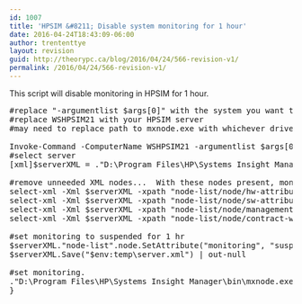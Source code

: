 ```yaml
---
id: 1007
title: 'HPSIM &#8211; Disable system monitoring for 1 hour'
date: 2016-04-24T18:43:09-06:00
author: trententtye
layout: revision
guid: http://theorypc.ca/blog/2016/04/24/566-revision-v1/
permalink: /2016/04/24/566-revision-v1/
---
```

This script will disable monitoring in HPSIM for 1 hour.

<pre class="lang:ps decode:true ">#replace "-argumentlist $args[0]" with the system you want to disable monitoring
#replace WSHPSIM21 with your HPSIM server
#may need to replace path to mxnode.exe with whichever drive it's installed on for your system
 
Invoke-Command -ComputerName WSHPSIM21 -argumentlist $args[0] -ScriptBlock {
#select server
[xml]$serverXML = ."D:\Program Files\HP\Systems Insight Manager\bin\mxnode.exe" -lf $args[0]
 
#remove unneeded XML nodes...  With these nodes present, monitoring will not take effect.  They must be removed.
select-xml -Xml $serverXML -xpath "node-list/node/hw-attribute" | % {$serverXML."node-list".node.removechild($_.Node)}  | out-null
select-xml -Xml $serverXML -xpath "node-list/node/sw-attribute" | % {$serverXML."node-list".node.removechild($_.Node)}  | out-null
select-xml -Xml $serverXML -xpath "node-list/node/managementpath-list" | % {$serverXML."node-list".node.removechild($_.Node)}  | out-null
select-xml -Xml $serverXML -xpath "node-list/node/contract-warranty-data" | % {$serverXML."node-list".node.removechild($_.Node)}  | out-null
 
#set monitoring to suspended for 1 hr
$serverXML."node-list".node.SetAttribute("monitoring", "suspend.1h") | out-null
$serverXML.Save("$env:temp\server.xml") | out-null
 
#set monitoring.
."D:\Program Files\HP\Systems Insight Manager\bin\mxnode.exe" -m -f "$env:temp\server.xml" -w -v
}</pre>

&nbsp;

<!-- AddThis Advanced Settings generic via filter on the_content -->

<!-- AddThis Share Buttons generic via filter on the_content -->